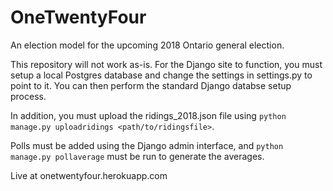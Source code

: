 # OneTwentyFour
An election model for the upcoming 2018 Ontario general election.

This repository will not work as-is. For the Django site to function, you must setup a local Postgres database and change the settings in settings.py to point to it. You can then perform the standard Django databse setup process.

In addition, you must upload the ridings_2018.json file using `python manage.py uploadridings <path/to/ridingsfile>`.

Polls must be added using the Django admin interface, and `python manage.py pollaverage` must be run to generate the averages.

Live at onetwentyfour.herokuapp.com
